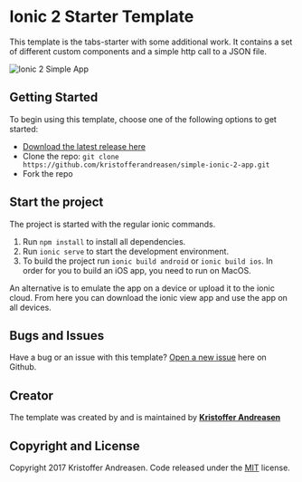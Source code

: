 # Ionic 2 Starter Template

This template is the tabs-starter with some additional work. It contains a set of different custom components and a simple http call to a JSON file.

![Ionic 2 Simple App](http://imgur.com/a/6Tl4w)

## Getting Started

To begin using this template, choose one of the following options to get started:
* [Download the latest release here](https://github.com/kristofferandreasen/simple-ionic-2-app/archive/master.zip)
* Clone the repo: `git clone https://github.com/kristofferandreasen/simple-ionic-2-app.git`
* Fork the repo

## Start the project
The project is started with the regular ionic commands.

1. Run `npm install` to install all dependencies.
2. Run `ionic serve` to start the development environment.
3. To build the project run `ionic build android` or `ionic build ios`. In order for you to build an iOS app, you need to run on MacOS.

An alternative is to emulate the app on a device or upload it to the ionic cloud. From here you can download the ionic view app and use the app on all devices.

## Bugs and Issues

Have a bug or an issue with this template? [Open a new issue](https://github.com/kristofferandreasen/simple-ionic-2-app/issues) here on Github.

## Creator

The template was created by and is maintained by **[Kristoffer Andreasen](https://medium.com/@kristoffer_andreasen)**

## Copyright and License

Copyright 2017 Kristoffer Andreasen. Code released under the [MIT](https://github.com/kristofferandreasen/simple-ionic-2-app/blob/master/LICENSE) license.
